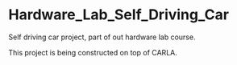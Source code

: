 # Hardware_Lab_Self_Driving_Car
Self driving car project, part of out hardware lab course.

This project is being constructed on top of CARLA.